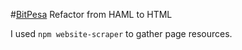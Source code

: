 #[BitPesa](https://www.bitpesa.co/) Refactor from HAML to HTML

I used `npm website-scraper` to gather page resources.
